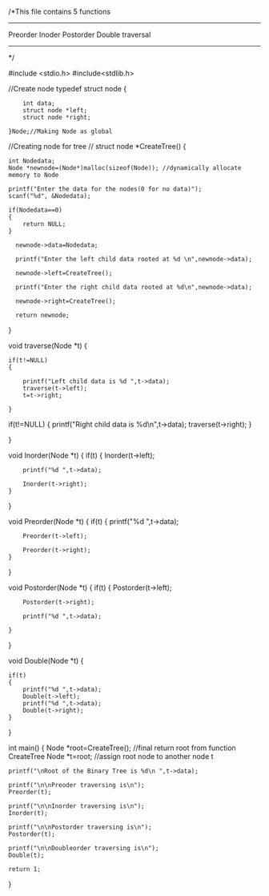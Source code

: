 /*This file contains 5 functions
********************************************
Preorder
Inoder
Postorder
Double
traversal
********************************************
*/


#include <stdio.h>
#include<stdlib.h>

//Create node
typedef struct node
    {

        int data;
        struct node *left;
        struct node *right;

    }Node;//Making Node as global


//Creating node for tree //
struct node *CreateTree()
{
    
    
    int Nodedata;
    Node *newnode=(Node*)malloc(sizeof(Node)); //dynamically allocate memory to Node

    printf("Enter the data for the nodes(0 for no data)");
    scanf("%d", &Nodedata);

    if(Nodedata==0)
    {
        return NULL; 
    }

      newnode->data=Nodedata;

      printf("Enter the left child data rooted at %d \n",newnode->data);

      newnode->left=CreateTree();

      printf("Enter the right child data rooted at %d\n",newnode->data);

      newnode->right=CreateTree();

      return newnode;
}

void traverse(Node *t)
{

    if(t!=NULL)
    {

        printf("Left child data is %d ",t->data);
        traverse(t->left);
        t=t->right;
    
    }

   if(t!=NULL)
    {
       printf("Right child data is %d\n",t->data);
       traverse(t->right);
    }

}

void Inorder(Node *t)
{
    if(t)
    {
        Inorder(t->left);

        printf("%d ",t->data);

        Inorder(t->right);
    }
}

void Preorder(Node *t)
{
    if(t)
    {
        printf("%d ",t->data);

        Preorder(t->left);

        Preorder(t->right);
    }
}


void Postorder(Node *t)
{
    if(t)
    {
        Postorder(t->left);

        Postorder(t->right);

        printf("%d ",t->data);

    }
}

void Double(Node *t)
{

    if(t)
    {
        printf("%d ",t->data);
        Double(t->left);
        printf("%d ",t->data);
        Double(t->right);
    }
}



int main()
{
    Node *root=CreateTree(); //final return root from function CreateTree
    Node *t=root;   //assign root node to another node t

    printf("\nRoot of the Binary Tree is %d\n ",t->data);

    printf("\n\nPreoder traversing is\n");
    Preorder(t);

    printf("\n\nInorder traversing is\n");
    Inorder(t);
    
    printf("\n\nPostorder traversing is\n");
    Postorder(t);
    
    printf("\n\nDoubleorder traversing is\n");
    Double(t);

    return 1;

}

